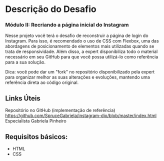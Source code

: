 # Descrição do Desafio
### Módulo II: Recriando a página inicial do Instagram
Nesse projeto você terá o desafio de reconstruir a página de login do Instagram. Para isso, é recomendado o uso de CSS com Flexbox, uma das abordagens de posicionamento de elementos mais utilizadas quando se trata de responsividade. Além disso, a expert disponibiliza todo o material necessário em seu GitHub para que você possa utilizá-lo como referência para a sua solução.

Dica: você pode dar um "fork" no repositório disponibilizado pela expert para organizar melhor as suas alterações e evoluções, mantendo uma referência direta ao código original.

## Links Úteis
Repositório no GitHub (implementação de referência)
https://github.com/SpruceGabriela/instagram-dio/blob/master/index.html
Especialista Gabriela Pinheiro

## Requisitos básicos:
* HTML
* CSS